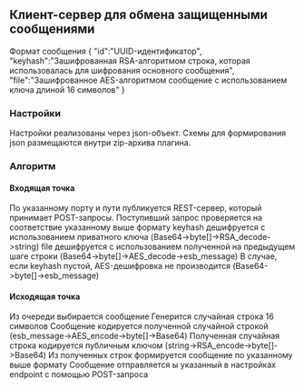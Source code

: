 ## Клиент-сервер для обмена защищенными сообщениями
Формат сообщения
{
    "id":"UUID-идентификатор",
    "keyhash":"Зашифрованная RSA-алгоритмом строка, которая использовалась для шифрования основного сообщения",
    "file":"Зашифрованное AES-алгоритмом сообщение с использованием ключа длиной 16 символов"
}

### Настройки
Настройки реализованы через json-объект. Схемы для формирования json размещаются внутри zip-архива плагина.

### Алгоритм
#### Входящая точка
По указанному порту и пути публикуется REST-сервер, который принимает POST-запросы.
Поступивший запрос проверяется на соответствие указанному выше формату
keyhash дешифруется с использованием приватного ключа (Base64->byte[]->RSA_decode->string)
file дешифруется с использованием полученной на предыдущем шаге строки (Base64->byte[]->AES_decode->esb_message)
В случае, если keyhash пустой, AES-дешифровка не производится (Base64->byte[]->esb_message)

#### Исходящая точка
Из очереди выбирается сообщение
Генерится случайная строка 16 символов
Сообщение кодируется полученной случайной строкой (esb_message->AES_encode->byte[]->Base64)
Полученная случайная строка кодируется публичным ключом (string->RSA_encode->byte[]->Base64)
Из полученных строк формируется сообщение по указанному выше формату
Сообщение отправляется ы указанный в настройках endpoint с помощью POST-запроса